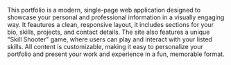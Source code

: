 This portfolio is a modern, single-page web application designed to showcase your personal and professional information in a visually engaging way. It feautures a clean, responsive layout, it includes sections for your bio, skills, projects, and contact details. The site also features a unique "Skill Shooter" game, where users can play and interact with your listed skills. All content is customizable, making it easy to personalize your portfolio and present your work and experience in a fun, memorable format.
